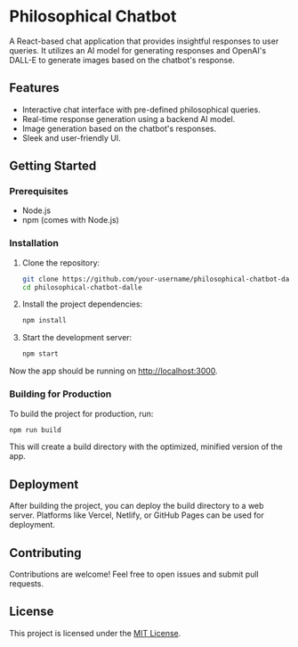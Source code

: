 # Philosophical Chatbot

A React-based chat application that provides insightful responses to user queries. It utilizes an AI model for generating responses and OpenAI's DALL-E to generate images based on the chatbot's response.

## Features

- Interactive chat interface with pre-defined philosophical queries.
- Real-time response generation using a backend AI model.
- Image generation based on the chatbot's responses.
- Sleek and user-friendly UI.

## Getting Started

### Prerequisites

- Node.js
- npm (comes with Node.js)

### Installation

1. Clone the repository:
    ```bash
    git clone https://github.com/your-username/philosophical-chatbot-dalle.git
    cd philosophical-chatbot-dalle
    ```

2. Install the project dependencies:
    ```bash
    npm install
    ```

3. Start the development server:
    ```bash
    npm start
    ```

Now the app should be running on [http://localhost:3000](http://localhost:3000).

### Building for Production

To build the project for production, run:

```bash
npm run build
```

This will create a build directory with the optimized, minified version of the app.

## Deployment
After building the project, you can deploy the build directory to a web server. Platforms like Vercel, Netlify, or GitHub Pages can be used for deployment.

## Contributing
Contributions are welcome! Feel free to open issues and submit pull requests.

## License 

This project is licensed under the [MIT License](https://choosealicense.com/licenses/mit/).
